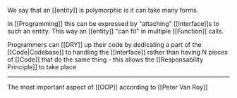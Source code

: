 We say that an [[entity]] is polymorphic is it can take many forms.

In [[Programming]] this can be expressed by "attaching" [[Interface]]s to such an entity. This way an [[entity]] "can fit" in multiple [[Function]] calls.

Programmers can [[DRY]] up their code by dedicating a part of the [[Code|Codebase]] to handling the [[Interface]] rather than having N pieces of [[Code]] that do the same thing - this allows the [[Responsability Principle]] to take place

---

The most important aspect of [[OOP]] according to [[Peter Van Roy]]